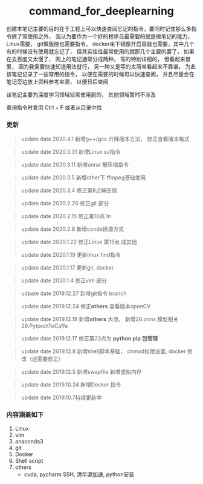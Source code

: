 <h1 align=center>command_for_deeplearning</h1>

创建本笔记主要的目的在于工程上可以快速查阅忘记的指令，要同时记住那么多指令除了常使用之外， 我认为要作为一个好的程序员最需要的就是做笔记的能力，Linux需要， git做版控也需要指令， docker来下镜像开启容器也需要，其中几个有的时候没有使用就忘记了， 但其实往往最常使用的就那几个主要的罢了， 如果在去百度又太慢了， 网上的笔记通常分成两种， 写的特别详细的， 但看起来很累， 因为我需要快速知道用法就行， 另一种又是写的太简单看起来不靠谱， 为此该笔记记录了一些常用的指令， 以便在需要的时候可以快速查阅， 并且尽量会在笔记旁边放上资料参考来源， 以便日后查阅

该笔记主要为深度学习领域较常使用到的， 其他领域暂时不涉及

查询指令时爱用 Ctrl + F 或者从目录中找



### 更新
>update date 2020.4.1 新增g++/gcc 升降版本方法， 修正查看版本格式

>update date 2020.3.31 新增Linux su指令

>update date 2020.3.11 新增unrar 解压缩指令

>update date 2020.3.5 新增other下 ffmpeg基础使用

>update date 2020.3.4 修正第8点解压缩

>update date 2020.2.20 修正git 部分

>update date 2020.2.15 修正第10点 In

>update date 2020.2.8 新增conda换源方式

>update date 2020.1.22 修正Linux 第15点 成其他

>update date 2020.1.19 更新linux find指令

>update date 2020.1.17 更新git, docker

>update date 2020.1.4 修正vim 部分

>udpate date 2019.12.27 新增git指令 branch

>update date 2019.12.24 修正**others** 查看版本openCV

>update date 2019.12.19 新增**others** 大项， 新增28.onnx 模型相关 29.PytorchToCaffe

>update date 2019.12.17 修正第23点为 **python pip 包管理**

>update date 2019.12.8 新增shell脚本基础， chmod权限设置, docker 修改（还需要修正）

>update date 2019.12.5 新增swapfile 新增虚拟内存

>update date 2019.10.24 新增Docker 指令



>update date 2019.10.7持续更新中

### 内容涵盖如下

1. Linux
2. vim
3. anaconda3
4. git
5. Docker
6. Shell script
7. others
    - cuda, pycharm SSH, 清华源加速, python安装





